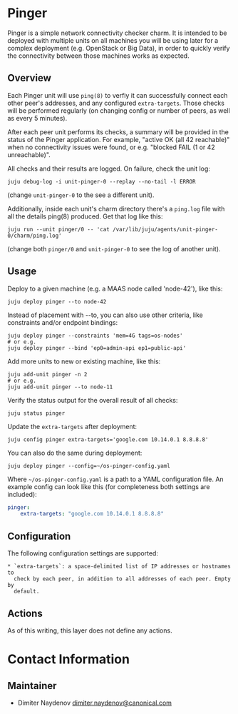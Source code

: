 # Pinger

Pinger is a simple network connectivity checker charm. It is intended to be
deployed with multiple units on all machines you will be using later for a
complex deployment (e.g. OpenStack or Big Data), in order to quickly verify the
connectivity between those machines works as expected.

## Overview

Each Pinger unit will use `ping(8)` to verfiy it can successfully connect each
other peer's addresses, and any configured `extra-targets`. Those checks will be
performed regularly (on changing config or number of peers, as well as every 5
minutes).

After each peer unit performs its checks, a summary will be provided in the
status of the Pinger application. For example, "active OK (all 42 reachable)"
when no connectivity issues were found, or e.g. "blocked FAIL (1 or 42
unreachable)".

All checks and their results are logged. On failure, check the unit log:

```
juju debug-log -i unit-pinger-0 --replay --no-tail -l ERROR
```

(change `unit-pinger-0` to the see a different unit).

Additionally, inside each unit's charm directory there's a `ping.log` file with
all the details ping(8) produced. Get that log like this:

```
juju run --unit pinger/0 -- 'cat /var/lib/juju/agents/unit-pinger-0/charm/ping.log'
```

(change both `pinger/0` and `unit-pinger-0` to see the log of another unit).

## Usage

Deploy to a given machine (e.g. a MAAS node called 'node-42'), like this:

```
juju deploy pinger --to node-42
```

Instead of placement with --to, you can also use other criteria, like
constraints and/or endpoint bindings:

```
juju deploy pinger --constraints 'mem=4G tags=os-nodes'
# or e.g.
juju deploy pinger --bind 'ep0=admin-api ep1=public-api'
```

Add more units to new or existing machine, like this:

```
juju add-unit pinger -n 2
# or e.g.
juju add-unit pinger --to node-11
```

Verify the status output for the overall result of all checks:

```
juju status pinger
```

Update the `extra-targets` after deployment:

```
juju config pinger extra-targets='google.com 10.14.0.1 8.8.8.8'
```

You can also do the same during deployment:

```
juju deploy pinger --config=~/os-pinger-config.yaml
```

Where `~/os-pinger-config.yaml` is a path to a YAML configuration file. An
example config can look like this (for completeness both settings are included):

```yaml
pinger:
    extra-targets: "google.com 10.14.0.1 8.8.8.8"
```

## Configuration

The following configuration settings are supported:
    
    * `extra-targets`: a space-delimited list of IP addresses or hostnames to
      check by each peer, in addition to all addresses of each peer. Empty by
      default.

## Actions

As of this writing, this layer does not define any actions.

# Contact Information

## Maintainer

- Dimiter Naydenov <dimiter.naydenov@canonical.com>
